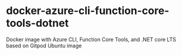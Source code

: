 # docker-azure-cli-function-core-tools-dotnet
Docker image with Azure CLI, Function Core Tools, and .NET core LTS based on Gitpod Ubuntu image

